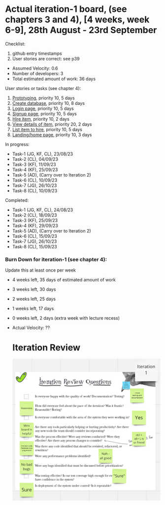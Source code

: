 # Actual iteration-1 board, (see chapters 3 and 4), [4 weeks, week 6-9], 28th August - 23rd September

Checklist: 
1. github entry timestamps
2. User stories are correct: see p39

* Assumed Velocity: 0.6
* Number of developers: 3
* Total estimated amount of work: 36 days

User stories or tasks (see chapter 4):
1. [Prototyping](./user_stories/prototype.md), priority 10, 5 days
2. [Create database](./user_stories/create_database.md), priority 10, 8 days
3. [Login page](./user_stories/log_in_page.md), priority 10, 5 days
4. [Signup page](./user_stories/sign_up.md), priority 10, 5 days
5. [Hire item](./user_stories/hire_item.md), priority 10, 2 days
6. [View details of item](./user_stories/view_details_of_item.md), priority 20, 2 days
7. [List item to hire](./user_stories/list_item_to_hire.md), priority 10, 5 days
8. [Landing/home page](./user_stories/Landing-Home_page.md), priority 10, 3 days

In progress:
* Task-1 (JG, KF, CL), 23/08/23
* Task-2 (CL), 04/09/23
* Task-3 (KF), 11/09/23
* Task-4 (KF), 25/09/23
* Task-5 (AD), (Carry over to Iteration 2)
* Task-6 (CL), 10/09/23
* Task-7 (JG), 26/10/23
* Task-8 (CL), 10/09/23 

Completed:
* Task-1 (JG, KF, CL), 24/08/23
* Task-2 (CL), 18/09/23
* Task-3 (KF), 25/09/23
* Task-4 (KF), 29/09/23
* Task-5 (AD), (Carry over to Iteration 2)
* Task-6 (CL), 15/09/23
* Task-7 (JG), 26/10/23
* Task-8 (CL), 15/09/23

### Burn Down for iteration-1 (see chapter 4):
Update this at least once per week
* 4 weeks left, 35 days of estimated amount of work 
* 3 weeks left, 30 days
* 2 weeks left, 25 days
* 1 weeks left, 17 days
* 0 weeks left,  2 days (extra week with lecture recess)
* Actual Velocity: ??

  # Iteration Review
  ![image](/images/Iteration_review_1.png)
